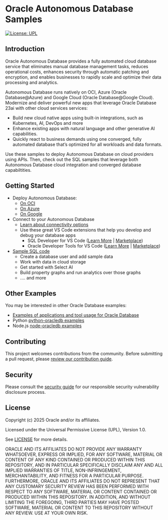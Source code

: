 # Oracle Autonomous Database Samples

[![License: UPL](https://img.shields.io/badge/license-UPL-green)](https://img.shields.io/badge/license-UPL-green)

## Introduction
Oracle Autonomous Database provides a fully automated cloud database service that eliminates manual database management tasks, reduces operational costs, enhances security through automatic patching and encryption, and enables businesses to rapidly scale and optimize their data processing and analytics.

Autonomous Database runs natively on OCI, Azure (Oracle Database@Azure) and Google Cloud (Oracle Database@Google Cloud). Modernize and deliver powerful new apps that leverage Oracle Database 23ai with other cloud services services:
* Build new cloud native apps using built-in integrations, such as Kubernetes, AI, DevOps and more
* Enhance existing apps with natural language and other generative AI capabilities.
* Quickly react to business demands using one converged, fully automated database that’s optimized for all workloads and data formats.

Use these samples to deploy Autonomous Database on cloud providers using APIs. Then, check out the SQL samples that leverage both Autonomous Database cloud integration and converged database capabiltities.

## Getting Started
* Deploy Autonomous Database:
    * [On OCI](./multicloud/oci-cli/README.md)
    * [On Azure](./multicloud/azure-cli/README.md)
    * [On Google](./multicloud/gcloud-cli/README.md)
* Connect to your Autonomous Database
    * [Learn about connectivity options](https://docs.oracle.com/en/cloud/paas/autonomous-database/serverless/adbsb/connect-preparing.html)
    * Use these great VS Code extensions that help you develop and debug your database apps
        * SQL Developer for VS Code ([Learn More](https://www.oracle.com/database/sqldeveloper/vscode/) | [Marketplace](https://marketplace.visualstudio.com/items?itemName=Oracle.sql-developer))
        * Oracle Developer Tools for VS Code  ([Learn More](https://docs.oracle.com/en/database/oracle/developer-tools-for-vscode/getting-started/gettingstarted.html) | [Marketplace](https://marketplace.visualstudio.com/items?itemName=Oracle.oracledevtools))
* [Sample SQL code](./sql/README.md)
    * Create a database user and add sample data
    * Work with data in cloud storage
    * Get started with Select AI
    * Build property graphs and run analytics over those graphs
    * .... and more

## Other Examples

You may be interested in other Oracle Database examples:
* [Examples of applications and tool usage for Oracle Database](https://github.com/oracle-samples/oracle-db-examples/)
* Python [python-oracledb examples](https://github.com/oracle/python-oracledb/tree/main/samples)
* Node.js [node-oracledb examples](https://github.com/oracle/node-oracledb/tree/main/examples)

<!--

### Prerequisites
MISSING

## Notes/Issues
MISSING

## URLs
* Nothing at this time

-->

## Contributing
<!-- If your project has specific contribution requirements, update the
    CONTRIBUTING.md file to ensure those requirements are clearly explained. -->

This project welcomes contributions from the community. Before submitting a pull
request, please [review our contribution guide](./CONTRIBUTING.md).

## Security

Please consult the [security guide](./SECURITY.md) for our responsible security
vulnerability disclosure process.

## License
Copyright (c) 2025 Oracle and/or its affiliates.

Licensed under the Universal Permissive License (UPL), Version 1.0.

See [LICENSE](LICENSE.txt) for more details.

ORACLE AND ITS AFFILIATES DO NOT PROVIDE ANY WARRANTY WHATSOEVER, EXPRESS OR IMPLIED, FOR ANY SOFTWARE, MATERIAL OR CONTENT OF ANY KIND CONTAINED OR PRODUCED WITHIN THIS REPOSITORY, AND IN PARTICULAR SPECIFICALLY DISCLAIM ANY AND ALL IMPLIED WARRANTIES OF TITLE, NON-INFRINGEMENT, MERCHANTABILITY, AND FITNESS FOR A PARTICULAR PURPOSE.  FURTHERMORE, ORACLE AND ITS AFFILIATES DO NOT REPRESENT THAT ANY CUSTOMARY SECURITY REVIEW HAS BEEN PERFORMED WITH RESPECT TO ANY SOFTWARE, MATERIAL OR CONTENT CONTAINED OR PRODUCED WITHIN THIS REPOSITORY. IN ADDITION, AND WITHOUT LIMITING THE FOREGOING, THIRD PARTIES MAY HAVE POSTED SOFTWARE, MATERIAL OR CONTENT TO THIS REPOSITORY WITHOUT ANY REVIEW. USE AT YOUR OWN RISK.
